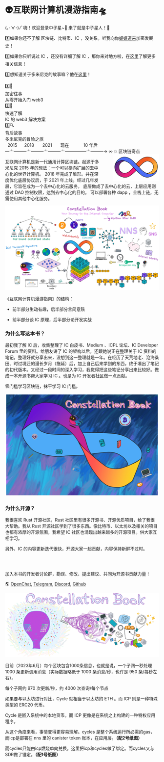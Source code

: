 <div class="center-image">
    <h1 class="home-h1">👽互联网计算机漫游指南🛸</h1>
</div>

(｡･∀･)ﾉﾞ嗨！欢迎登录中子星~🫡 来了就是中子星人！🎉 

1️⃣如果你还不了解 区块链、比特币、IC ，没关系。听我向你[娓娓道来](/0.去中心化之旅/区块链是啥？.md)加密发展史！

2️⃣如果你只听说过 IC ，还没有详细了解 IC ，那你来对地方啦，在[这里](1.了解IC/1.了解IC.md)了解更多相关信息！

3️⃣想知道关于多米尼克的故事嘛？他在[这里](/0.去中心化之旅/造梦家的冒险之旅.md)！

<div class="home-box">
    <div class="box box1">1️⃣📖
            <div>
                加密往事
            </div>
            <div>
                从零开始入门 web3
            </div>
    </div>
    <div class="box box2">2️⃣📡
            <div>
                快速了解
            </div>
            <div>
                IC 的 web3 解决方案
            </div>
    </div>
    <div class="box box3">3️⃣🔍
            <div>
                背后故事
            </div>
            <div>
                多米尼克的冒险之旅
            </div>
    </div>
</div>

<div class="zoom-font hover-window">
    &nbsp; 2015 &nbsp;&nbsp;&nbsp;&nbsp; 2018 &nbsp;&nbsp;&nbsp; 
    &nbsp; 2021 &nbsp;&nbsp;&nbsp;&nbsp;&nbsp; 现在 
    &nbsp;&nbsp;&nbsp;&nbsp;&nbsp;&nbsp;&nbsp;&nbsp;&nbsp;&nbsp; 10 年后 
    <br>
    —〦———〦———〦———〦—————〦———→ ∞ 💥 区块链奇点
</div>

<img src="assets/README/logo.png" width="30%" style="float: right; margin-left: 35px;" class="zoom-img"/>

互联网计算机是新一代通用计算区块链。起源于多米尼克 2015 年的想法：一个可以横向扩展的去中心化的世界计算机。 2018 年完成了雏形。并在深度优化底层协议后，于 2021 年上线。经过几年发展，它旨在成为一个去中心化的云服务，
<span class="hover-win0">
    <span class="hover-win2">
        底层做成了去中心化的云，上层应用则通过 DAO 控制权限，达到去中心化的目的。
    </span>
    <span class="hover-win1">
        可以部署各种 dapp 
    </span>
</span>
，全栈上链，无需使用其他中心化服务。

<div class="center-image">
    <img src="assets/README/0.jpg">
</div>

《互联网计算机漫游指南》的结构：

* 前半部分生动有趣，后半部分言简意赅

* 前半部分谈 IC 原理，后半部分论开发实战


### 为什么写这本书？

最初我了解 IC 后，收集整理了 IC 白皮书、Medium 、ICPL 论坛、IC Developer Forum 里的资料。给朋友讲了 IC 的架构以后，还跟她说正在整理关于 IC 资料的笔记，整理好就分享出来，没想到这一整理就是一年。在经历了天荒地老、沧海桑田、时过境迁的漫长岁月（拖延）后，加上自己后来学到的东西，终于凑出了笔记的初代版本。又经过一段时间的深入学习，我觉得把这些笔记分享出来比较好。做成一本开源书帮大家学习 IC 。也是为 IC 开发者社区做一点贡献。

零门槛学习区块链，抹平学习 IC 门槛。

<img src="assets/README/1.jpg">


### 为什么开源？

我很喜欢 Rust 开源社区，Rust 社区里有很多开源书、开源优质项目，给了我很大帮助。我从 Rust 开源社区学到了很多东西。像比特币、以太坊以及相关的项目也都有浓厚的开源氛围，我希望 IC 社区也涌现出越来越多的开源项目。供大家互相学习。

另外，IC 的内容更新迭代很快，开源大家一起贡献，内容保持新鲜不过时。

<br>

<br>

加入本书的开发者讨论群，勘误、修改、提出建议、共同为开源书贡献力量！

🌎
[OpenChat](https://oc.app/4jwox-pyaaa-aaaar-amjbq-cai/?ref=3bmc2-5aaaa-aaaaf-agfiq-cai&code=1ab38ffae620366f), [Telegram](https://t.me/neutronstardaoic), [Discord](https://discord.gg/5Y8QPHvR), [Github](https://github.com/NeutronStarDAO/ConstellationBook-Chinese) 

<img src="assets/README/2.jpg">



目前（2023年6月）每个区块包含1000条信息，也就是说，一个子网一秒处理 1000 条更新调用消息（实际数据略低于 1000 条消息/秒，也许是 950 条/每秒左右）。

每个子网约 970 次更新/秒，约 4000 次查询/每个节点



如果要与以太坊进行对比，Cycle 就相当于以太坊的 ETH 。而 ICP 则是一种特殊类型的 ERC20 代币。

Cycle 是嵌入系统中的本地货币。而 ICP 更像是在系统之上构建的一种特权应用程序。

从这个角度来看，事情变得更容易理解。cycles 是整个系统运行所必需的gas，而icp是部署在 nns 里的 canister token 账本，在应用层。**（配2号纸图）**



而cycles只能由icp燃烧单向兑换。这里把icp和cycles做了绑定。而cycles又与SDR做了锚定。**（配1号纸图）**
